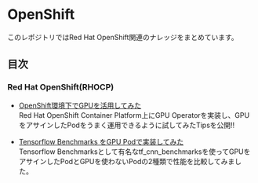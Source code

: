 # OpenShift
このレポジトリではRed Hat OpenShift関連のナレッジをまとめています。

## 目次
### Red Hat OpenShift(RHOCP)
- [OpenShift環境下でGPUを活用してみた](GPU_Operator)  
Red Hat OpenShift Container Platform上にGPU Operatorを実装し、GPUをアサインしたPodをうまく運用できるように試してみたTipsを公開!!

- [Tensorflow Benchmarks をGPU Podで実装してみた](Tensorflow_Benchmarks)  
Tensorflow Benchmarksとして有名なtf_cnn_benchmarksを使ってGPUをアサインしたPodとGPUを使わないPodの2種類で性能を比較してみました。
